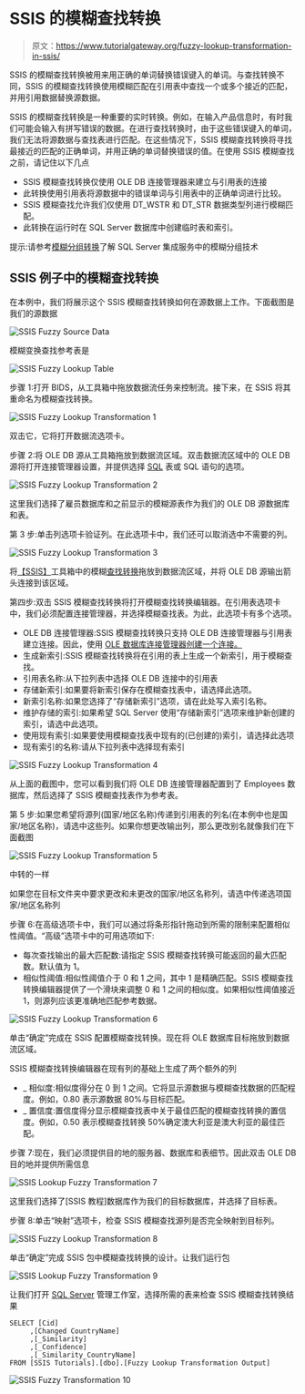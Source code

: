 # SSIS 的模糊查找转换

> 原文：<https://www.tutorialgateway.org/fuzzy-lookup-transformation-in-ssis/>

SSIS 的模糊查找转换被用来用正确的单词替换错误键入的单词。与查找转换不同，SSIS 的模糊查找转换使用模糊匹配在引用表中查找一个或多个接近的匹配，并用引用数据替换源数据。

SSIS 的模糊查找转换是一种重要的实时转换。例如，在输入产品信息时，有时我们可能会输入有拼写错误的数据。在进行查找转换时，由于这些错误键入的单词，我们无法将源数据与查找表进行匹配。在这些情况下，SSIS 模糊查找转换将寻找最接近的匹配的正确单词，并用正确的单词替换错误的值。在使用 SSIS 模糊查找之前，请记住以下几点

*   SSIS 模糊查找转换仅使用 OLE DB 连接管理器来建立与引用表的连接
*   此转换使用引用表将源数据中的错误单词与引用表中的正确单词进行比较。
*   SSIS 模糊查找允许我们仅使用 DT_WSTR 和 DT_STR 数据类型列进行模糊匹配。
*   此转换在运行时在 SQL Server 数据库中创建临时表和索引。

提示:请参考[模糊分组转换](https://www.tutorialgateway.org/fuzzy-grouping-transformation-in-ssis/)了解 SQL Server 集成服务中的模糊分组技术

## SSIS 例子中的模糊查找转换

在本例中，我们将展示这个 SSIS 模糊查找转换如何在源数据上工作。下面截图是我们的源数据

![SSIS Fuzzy Source Data](img/9575831f25d20bbe337c67f9335508c0.png)

模糊变换查找参考表是

![SSIS Fuzzy Lookup Table](img/6762714713abe7d883a3b9e13c5a4b91.png)

步骤 1:打开 BIDS，从工具箱中拖放数据流任务来控制流。接下来，在 SSIS 将其重命名为模糊查找转换。

![SSIS Fuzzy Lookup Transformation 1](img/a8df935793e60cd979364b218d84f1bb.png)

双击它，它将打开数据流选项卡。

步骤 2:将 OLE DB 源从工具箱拖放到数据流区域。双击数据流区域中的 OLE DB 源将打开连接管理器设置，并提供选择 [SQL](https://www.tutorialgateway.org/sql/) 表或 SQL 语句的选项。

![SSIS Fuzzy Lookup Transformation 2](img/6643589c494c30ff275772a04c6ce9fc.png)

这里我们选择了雇员数据库和之前显示的模糊源表作为我们的 OLE DB 源数据库和表。

第 3 步:单击列选项卡验证列。在此选项卡中，我们还可以取消选中不需要的列。

![SSIS Fuzzy Lookup Transformation 3](img/405d29955b2fcc8457578f209c401f39.png)

将[【SSIS】](https://www.tutorialgateway.org/ssis/)工具箱中的模糊[查找转换](https://www.tutorialgateway.org/lookup-transformation-in-ssis/)拖放到数据流区域，并将 OLE DB 源输出箭头连接到该区域。

第四步:双击 SSIS 模糊查找转换将打开模糊查找转换编辑器。在引用表选项卡中，我们必须配置连接管理器，并选择模糊查找表。为此，此选项卡有多个选项。

*   OLE DB 连接管理器:SSIS 模糊查找转换只支持 OLE DB 连接管理器与引用表建立连接。因此，使用 [OLE 数据库连接管理器创建一个连接。](https://www.tutorialgateway.org/ole-db-connection-manager-in-ssis/)
*   生成新索引:SSIS 模糊查找转换将在引用的表上生成一个新索引，用于模糊查找。
*   引用表名称:从下拉列表中选择 OLE DB 连接中的引用表
*   存储新索引:如果要将新索引保存在模糊查找表中，请选择此选项。
*   新索引名称:如果您选择了“存储新索引”选项，请在此处写入索引名称。
*   维护存储的索引:如果希望 SQL Server 使用“存储新索引”选项来维护新创建的索引，请选中此选项。
*   使用现有索引:如果要使用模糊查找表中现有的(已创建的)索引，请选择此选项
*   现有索引的名称:请从下拉列表中选择现有索引

![SSIS Fuzzy Lookup Transformation 4](img/fd57e6feea16cf1239469182bf17db20.png)

从上面的截图中，您可以看到我们将 OLE DB 连接管理器配置到了 Employees 数据库，然后选择了 SSIS 模糊查找表作为参考表。

第 5 步:如果您希望将源列(国家/地区名称)传递到引用表的列名(在本例中也是国家/地区名称)，请选中这些列。如果你想更改输出列，那么更改别名就像我们在下面截图

![SSIS Fuzzy Lookup Transformation 5](img/e00f5e81fa4cc26585e4da5c52fd3aa0.png)

中转的一样

如果您在目标文件夹中要求更改和未更改的国家/地区名称列，请选中传递选项国家/地区名称列

步骤 6:在高级选项卡中，我们可以通过将条形指针拖动到所需的限制来配置相似性阈值。“高级”选项卡中的可用选项如下:

*   每次查找输出的最大匹配数:请指定 SSIS 模糊查找转换可能返回的最大匹配数。默认值为 1。
*   相似性阈值:相似性阈值介于 0 和 1 之间，其中 1 是精确匹配。SSIS 模糊查找转换编辑器提供了一个滑块来调整 0 和 1 之间的相似度。如果相似性阈值接近 1，则源列应该更准确地匹配参考数据。

![SSIS Fuzzy Lookup Transformation 6](img/9673565bdad780c5ec2c0dea2956469c.png)

单击“确定”完成在 SSIS 配置模糊查找转换。现在将 OLE 数据库目标拖放到数据流区域。

SSIS 模糊查找转换编辑器在现有列的基础上生成了两个额外的列

*   _ 相似度:相似度得分在 0 到 1 之间。它将显示源数据与模糊查找数据的匹配程度。例如，0.80 表示源数据 80%与目标匹配。
*   _ 置信度:置信度得分显示模糊查找表中关于最佳匹配的模糊查找转换的置信度。例如，0.50 表示模糊查找转换 50%确定澳大利亚是澳大利亚的最佳匹配。

步骤 7:现在，我们必须提供目的地的服务器、数据库和表细节。因此双击 OLE DB 目的地并提供所需信息

![SSIS Lookup Fuzzy Transformation 7](img/ed9a41d168b88165801d77a9d0778d55.png)

这里我们选择了[SSIS 教程]数据库作为我们的目标数据库，并选择了目标表。

步骤 8:单击“映射”选项卡，检查 SSIS 模糊查找源列是否完全映射到目标列。

![SSIS Fuzzy Lookup Transformation 8](img/3b78d94209fcdd4eae1a92024a7588d4.png)

单击“确定”完成 SSIS 包中模糊查找转换的设计。让我们运行包

![SSIS Lookup Fuzzy Transformation 9](img/1705ee28911df117840d5ed5c2593628.png)

让我们打开 [SQL Server](https://www.tutorialgateway.org/sql/) 管理工作室，选择所需的表来检查 SSIS 模糊查找转换结果

```
SELECT [Cid]
     ,[Changed CountryName]
     ,[_Similarity]
     ,[_Confidence]
     ,[_Similarity_CountryName]
FROM [SSIS Tutorials].[dbo].[Fuzzy Lookup Transformation Output]
```

![SSIS Fuzzy Transformation 10](img/a5fc998949faad4aa29fd3cb96283eed.png)
